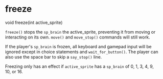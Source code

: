 # freeze

<Prototype>void freeze(int active_sprite)</Prototype>

`freeze()` stops the `sp_brain` the active_sprite, preventing it from moving or interacting on its own. `move()` and `move_stop()` commands will still work.

If the player's `sp_brain` is frozen, all keyboard and gamepad input will be ignored except in choice statements and `wait_for_button()`. The player can also use the space bar to skip a `say_stop()` line.

Freezing only has an effect if `active_sprite` has a `sp_brain` of 0, 1, 3, 4, 9, 10, or 16.
